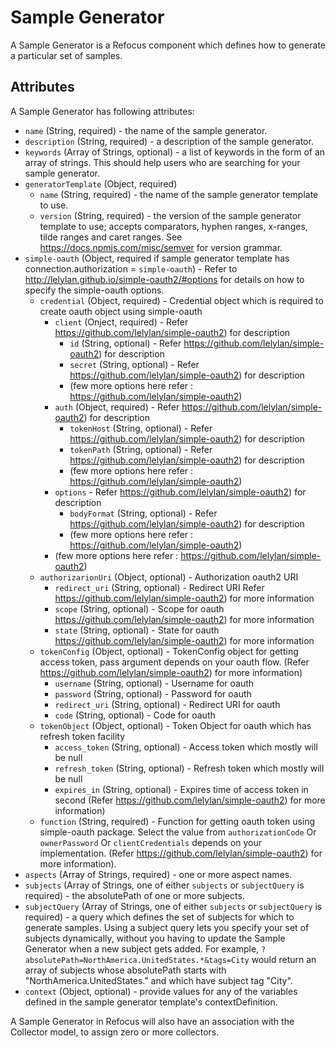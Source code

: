 # Sample Generator

A Sample Generator is a Refocus component which defines how to generate a particular set of samples.

## Attributes

A Sample Generator has following attributes:

- `name` (String, required) - the name of the sample generator.
- `description` (String, required) - a description of the sample generator.
- `keywords` (Array of Strings, optional) - a list of keywords in the form of an array of strings. This should help users who 
are searching for your sample generator.
- `generatorTemplate` (Object, required)
  - `name` (String, required) - the name of the sample generator template to use.
  - `version` (String, required) - the version of the sample generator template to use; accepts comparators, hyphen ranges, 
  x-ranges, tilde ranges and caret ranges. See https://docs.npmjs.com/misc/semver for version grammar.
- `simple-oauth` (Object, required if sample generator template has connection.authorization = `simple-oauth`) - Refer to http://lelylan.github.io/simple-oauth2/#options for details on how to specify the simple-oauth options.
  - `credential` (Object, required) - Credential object which is required to create oauth object using simple-oauth
    - `client` (Onject, required) - Refer https://github.com/lelylan/simple-oauth2) for description
      - `id` (String, optional) - Refer https://github.com/lelylan/simple-oauth2) for description
      - `secret` (String, optional) -  Refer https://github.com/lelylan/simple-oauth2) for description
      - (few more options here refer : https://github.com/lelylan/simple-oauth2)
    - `auth` (Object, required) - Refer https://github.com/lelylan/simple-oauth2) for description
      - `tokenHost` (String, optional) - Refer https://github.com/lelylan/simple-oauth2) for description
      - `tokenPath` (String, optional) - Refer https://github.com/lelylan/simple-oauth2) for description
      - (few more options here refer : https://github.com/lelylan/simple-oauth2)
    - `options` - Refer https://github.com/lelylan/simple-oauth2) for description
      - `bodyFormat` (String, optional) - Refer https://github.com/lelylan/simple-oauth2) for description
      - (few more options here refer : https://github.com/lelylan/simple-oauth2)
    - (few more options here refer : https://github.com/lelylan/simple-oauth2)
  - `authorizarionUri` (Object, optional) - Authorization oauth2 URI
    - `redirect_uri` (String, optional) - Redirect URI Refer https://github.com/lelylan/simple-oauth2) for more information
    - `scope` (String, optional) - Scope for oauth https://github.com/lelylan/simple-oauth2) for more information
    - `state` (String, optional) - State for oauth https://github.com/lelylan/simple-oauth2) for more information
  - `tokenConfig` (Object, optional) - TokenConfig object for getting access token, pass argument depends on your oauth flow. (Refer https://github.com/lelylan/simple-oauth2) for more information)
    - `username` (String, optional) - Username for oauth
    - `password` (String, optional) - Password for oauth
    - `redirect_uri` (String, optional) - Redirect URI for oauth
    - `code` (String, optional) - Code for oauth
  - `tokenObject` (Object, optional) - Token Object for oauth which has refresh token facility
    - `access_token` (String, optional) - Access token which mostly will be null
    - `refresh_token` (String, optional) - Refresh token which mostly will be null
    - `expires_in` (String, optional) - Expires time of access token in second
    (Refer https://github.com/lelylan/simple-oauth2) for more information)
  - `function` (String, required) - Function for getting oauth token using simple-oauth package. Select the value from `authorizationCode` Or `ownerPassword` Or `clientCredentials` depends on your implementation. (Refer https://github.com/lelylan/simple-oauth2) for more information).
- `aspects` (Array of Strings, required) - one or more aspect names.
- `subjects` (Array of Strings, one of either `subjects` or `subjectQuery` is required) - the absolutePath of one
or more subjects.
- `subjectQuery` (Array of Strings, one of either `subjects` or `subjectQuery` is required) - a query which 
defines the set of subjects for which to generate samples. Using a subject query lets you specify your set of 
subjects dynamically, without you having to update the Sample Generator when a new subject gets added. For example, `?absolutePath=NorthAmerica.UnitedStates.*&tags=City`
would return an array of subjects whose absolutePath starts with "NorthAmerica.UnitedStates." and which have subject tag 
"City".
- `context` (Object, optional) - provide values for any of the variables defined in the sample generator template's 
contextDefinition.

A Sample Generator in Refocus will also have an association with the Collector model, to assign zero or more collectors.
